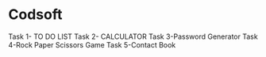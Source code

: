 # Codsoft
Task 1- TO DO LIST
Task 2- CALCULATOR
Task 3-Password Generator
Task 4-Rock Paper Scissors Game
Task 5-Contact Book
